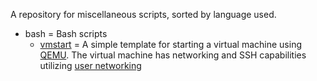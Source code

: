 A repository for miscellaneous scripts, sorted by language used.

- bash = Bash scripts
  - [vmstart](bash/vmstart) = A simple template for starting a virtual machine using [QEMU](https://www.qemu.org/). The virtual machine has networking and SSH capabilities utilizing [user networking](https://wiki.qemu.org/Documentation/Networking)
